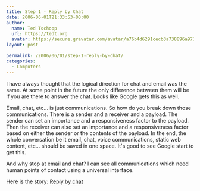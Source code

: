 ```yaml
---
title: Step 1 - Reply by Chat
date: 2006-06-01T21:33:53+00:00
author:
  name: Ted Tschopp
  url: https://tedt.org
  avatar: https://secure.gravatar.com/avatar/a76b4d6291cecb3a738896a971bfb903?s=512&d=mp&r=g
layout: post

permalink: /2006/06/01/step-1-reply-by-chat/
categories:
  - Computers
---
```

I have always thought that the logical direction for chat and email was the same. At some point in the future the only difference between them will be if you are there to answer the chat. Looks like Google gets this as well.

Email, chat, etc… is just communications. So how do you break down those communications. There is a sender and a receiver and a payload. The sender can set an importance and a responsiveness factor to the payload. Then the receiver can also set an importance and a responsiveness factor based on either the sender or the contents of the payload. In the end, the whole conversation be it email, chat, voice communications, static web content, etc… should be saved in one space. It's good to see Google start to get this.

And why stop at email and chat? I can see all communications which need human points of contact using a universal interface.

Here is the story: [Reply by chat](http://googleblog.blogspot.com/2006/06/reply-by-chat.html)
